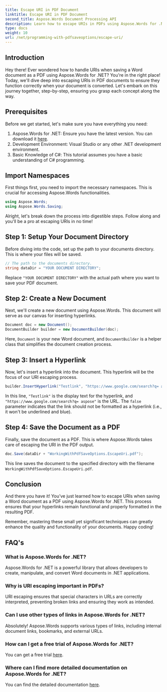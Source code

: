 ```yaml
---
title: Escape URI in PDF Document
linktitle: Escape URI in PDF Document
second_title: Aspose.Words Document Processing API
description: Learn how to escape URIs in PDFs using Aspose.Words for .NET. This detailed guide walks you through the process step-by-step.
type: docs
weight: 10
url: /net/programming-with-pdfsaveoptions/escape-uri/
---
```

## Introduction

Hey there! Ever wondered how to handle URIs when saving a Word document as a PDF using Aspose.Words for .NET? You're in the right place! Today, we'll dive deep into escaping URIs in PDF documents to ensure they function correctly when your document is converted. Let's embark on this journey together, step-by-step, ensuring you grasp each concept along the way.

## Prerequisites

Before we get started, let's make sure you have everything you need:

1. Aspose.Words for .NET: Ensure you have the latest version. You can download it [here](https://releases.aspose.com/words/net/).
2. Development Environment: Visual Studio or any other .NET development environment.
3. Basic Knowledge of C#: This tutorial assumes you have a basic understanding of C# programming.

## Import Namespaces

First things first, you need to import the necessary namespaces. This is crucial for accessing Aspose.Words functionalities.

```csharp
using Aspose.Words;
using Aspose.Words.Saving;
```

Alright, let's break down the process into digestible steps. Follow along and you'll be a pro at escaping URIs in no time!

## Step 1: Setup Your Document Directory

Before diving into the code, set up the path to your documents directory. This is where your files will be saved.

```csharp
// The path to the documents directory.
string dataDir = "YOUR DOCUMENT DIRECTORY";
```

Replace `"YOUR DOCUMENT DIRECTORY"` with the actual path where you want to save your PDF document.

## Step 2: Create a New Document

Next, we'll create a new document using Aspose.Words. This document will serve as our canvas for inserting hyperlinks.

```csharp
Document doc = new Document();
DocumentBuilder builder = new DocumentBuilder(doc);
```

Here, `Document` is your new Word document, and `DocumentBuilder` is a helper class that simplifies the document creation process.

## Step 3: Insert a Hyperlink

Now, let's insert a hyperlink into the document. This hyperlink will be the focus of our URI escaping process.

```csharp
builder.InsertHyperlink("Testlink", "https://www.google.com/search?q= aspose", false);
```

In this line, `"Testlink"` is the display text for the hyperlink, and `"https://www.google.com/search?q= aspose"` is the URL. The `false` parameter indicates that the link should not be formatted as a hyperlink (i.e., it won't be underlined and blue).

## Step 4: Save the Document as a PDF

Finally, save the document as a PDF. This is where Aspose.Words takes care of escaping the URI in the PDF output.

```csharp
doc.Save(dataDir + "WorkingWithPdfSaveOptions.EscapeUri.pdf");
```

This line saves the document to the specified directory with the filename `WorkingWithPdfSaveOptions.EscapeUri.pdf`.

## Conclusion

And there you have it! You’ve just learned how to escape URIs when saving a Word document as a PDF using Aspose.Words for .NET. This process ensures that your hyperlinks remain functional and properly formatted in the resulting PDF. 

Remember, mastering these small yet significant techniques can greatly enhance the quality and functionality of your documents. Happy coding!

## FAQ's

### What is Aspose.Words for .NET?

Aspose.Words for .NET is a powerful library that allows developers to create, manipulate, and convert Word documents in .NET applications.

### Why is URI escaping important in PDFs?

URI escaping ensures that special characters in URLs are correctly interpreted, preventing broken links and ensuring they work as intended.

### Can I use other types of links in Aspose.Words for .NET?

Absolutely! Aspose.Words supports various types of links, including internal document links, bookmarks, and external URLs.

### How can I get a free trial of Aspose.Words for .NET?

You can get a free trial [here](https://releases.aspose.com/).

### Where can I find more detailed documentation on Aspose.Words for .NET?

You can find the detailed documentation [here](https://reference.aspose.com/words/net/).

